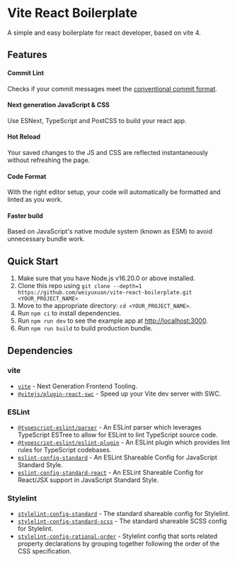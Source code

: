 # Vite React Boilerplate

A simple and easy boilerplate for react developer, based on vite 4.

## Features

#### Commit Lint

Checks if your commit messages meet the [conventional commit format](https://github.com/conventional-changelog/commitlint/tree/master/@commitlint/config-conventional).

#### Next generation JavaScript & CSS

Use ESNext, TypeScript and PostCSS to build your react app.

#### Hot Reload

Your saved changes to the JS and CSS are reflected instantaneously without refreshing the page.

#### Code Format

With the right editor setup, your code will automatically be formatted and linted as you work.

#### Faster build

Based on JavaScript's native module system (known as ESM) to avoid unnecessary bundle work.

## Quick Start

1. Make sure that you have Node.js v16.20.0 or above installed.
2. Clone this repo using `git clone --depth=1 https://github.com/weiyuxuan/vite-react-boilerplate.git <YOUR_PROJECT_NAME>`
3. Move to the appropriate directory: `cd <YOUR_PROJECT_NAME>`.
4. Run `npm ci` to install dependencies.
5. Run `npm run dev` to see the example app at <http://localhost:3000>.
6. Run `npm run build` to build production bundle.

## Dependencies

### vite

- [`vite`](https://github.com/vitejs/vite) - Next Generation Frontend Tooling.
- [`@vitejs/plugin-react-swc`](https://github.com/vitejs/vite-plugin-react-swc) - Speed up your Vite dev server with SWC.

### ESLint

- [`@typescript-eslint/parser`](https://www.npmjs.com/package/@typescript-eslint/parser) - An ESLint parser which leverages TypeScript ESTree to allow for ESLint to lint TypeScript source code.
- [`@typescript-eslint/eslint-plugin`](https://www.npmjs.com/package/@typescript-eslint/eslint-plugin) - An ESLint plugin which provides lint rules for TypeScript codebases.
- [`eslint-config-standard`](https://www.npmjs.com/package/eslint-config-standard) - An ESLint Shareable Config for JavaScript Standard Style.
- [`eslint-config-standard-react`](https://www.npmjs.com/package/eslint-config-standard-react) - An ESLint Shareable Config for React/JSX support in JavaScript Standard Style.

### Stylelint

- [`stylelint-config-standard`](https://www.npmjs.com/package/stylelint-config-standard) - The standard shareable config for Stylelint.
- [`stylelint-config-standard-scss`](https://www.npmjs.com/package/stylelint-config-standard-scss) - The standard shareable SCSS config for Stylelint.
- [`stylelint-config-rational-order`](https://www.npmjs.com/package/stylelint-config-rational-order) - Stylelint config that sorts related property declarations by grouping together following the order of the CSS specification.
